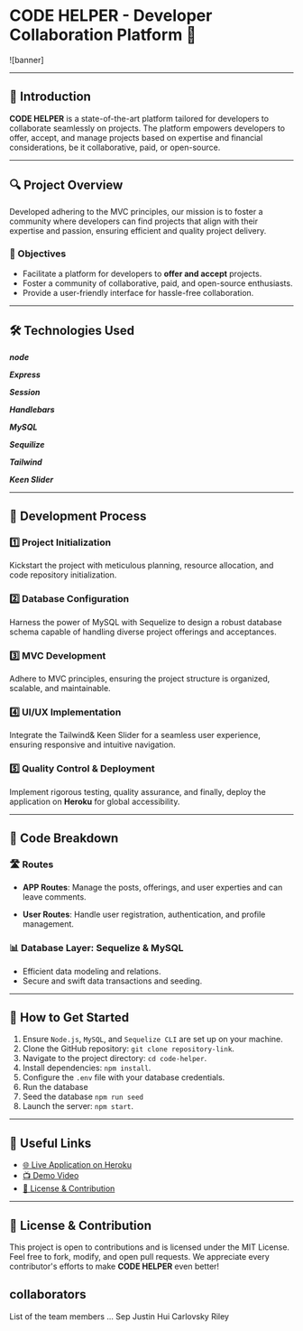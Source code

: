 # **CODE HELPER** - Developer Collaboration Platform 🚀

![banner] 

---

## **📌 Introduction**
**CODE HELPER** is a state-of-the-art platform tailored for developers to collaborate seamlessly on projects. The platform empowers developers to offer, accept, and manage projects based on expertise and financial considerations, be it collaborative, paid, or open-source.

---

## **🔍 Project Overview**
Developed adhering to the MVC principles, our mission is to foster a community where developers can find projects that align with their expertise and passion, ensuring efficient and quality project delivery.

### **🎯 Objectives**
- Facilitate a platform for developers to **offer and accept** projects.
- Foster a community of collaborative, paid, and open-source enthusiasts.
- Provide a user-friendly interface for hassle-free collaboration.

---

## **🛠️ Technologies Used**

***node***

***Express***

***Session***

***Handlebars***

***MySQL***

***Sequilize***

***Tailwind***

***Keen Slider***

---

## **🚧 Development Process**

### **1️⃣ Project Initialization**
Kickstart the project with meticulous planning, resource allocation, and code repository initialization.

### **2️⃣ Database Configuration**
Harness the power of MySQL with Sequelize to design a robust database schema capable of handling diverse project offerings and acceptances.

### **3️⃣ MVC Development**
Adhere to MVC principles, ensuring the project structure is organized, scalable, and maintainable.

### **4️⃣ UI/UX Implementation**
Integrate the Tailwind&  Keen Slider for a seamless user experience, ensuring responsive and intuitive navigation.

### **5️⃣ Quality Control & Deployment**
Implement rigorous testing, quality assurance, and finally, deploy the application on **Heroku** for global accessibility.

---

## **📂 Code Breakdown**

### **🛣️ Routes**
- **APP Routes**: Manage the posts, offerings, and user experties and can leave comments. 

- **User Routes**: Handle user registration, authentication, and profile management.

### **📊 Database Layer: Sequelize & MySQL**
- Efficient data modeling and relations.
- Secure and swift data transactions and seeding.

---

## **🚀 How to Get Started**
1. Ensure `Node.js`, `MySQL`, and `Sequelize CLI` are set up on your machine.
2. Clone the GitHub repository: `git clone repository-link`.
3. Navigate to the project directory: `cd code-helper`.
4. Install dependencies: `npm install`.
5. Configure the `.env` file with your database credentials.
6. Run the database 
7. Seed the database `npm run seed`
7. Launch the server: `npm start`.

---

## **🔗 Useful Links**
- [🌐 Live Application on Heroku](https:.........)
- [📺 Demo Video]()
- [📜 License & Contribution](#license--contribution)

---

## **📜 License & Contribution**
This project is open to contributions and is licensed under the MIT License. Feel free to fork, modify, and open pull requests. We appreciate every contributor's efforts to make **CODE HELPER** even better!

## **collaborators**
List of the team members ...
Sep 
Justin
Hui 
Carlovsky 
Riley 
